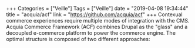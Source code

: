 +++
Categories = ["Veille"]
Tags = ["Veille"]
date = "2019-04-08 19:34:44"
title = "acquia/acf"
link = "https://github.com/acquia/acf"
+++
Contexual commerce experiences require multiple modes of integration with the CMS. Acquia Commerce Framework (ACF) combines Drupal as the "glass" and a decoupled e-commerce platform to power the commerce engine. The optimal structure is composed of two different approaches: